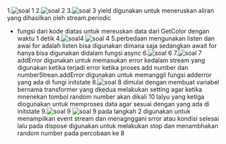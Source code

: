 1.![soal 1](image.png)
 2.![soal 2](image-1.png)
 3.![soal 3](image-2.png)
 yield digunakan untuk meneruskan aliran yang dihasilkan oleh stream.periodic
 - fungsi dari kode diatas untuk mereuskan data dari GetColor dengan waktu 1 detik
 4.![soal4](image-3.png)
 ![soal 4](image-4.png)
 5.perbedaan mengunakan listen dan awai for adalah listen bisa digunakan dimana saja sedangkan await for hanya bisa digunakan didalam fungsi async
 6.![soal 6](image-5.png)
 7.![soal 7](image-6.png)
 addError digunakan untuk memasukan error kedalam stream yang digunakan ketika terjadi error ketika proses add number
 dan numberStrean.addError digunakan untuk memanggil fungsi adderror yang ada di fungi  initstate
 8.![soal 8](image-7.png)
 dimulai dengan membuat  variabel bernama transformer
 yang dkedua melakukan setting agar ketika mnenekan tombol random number akan dikali 10 
 lalyu yang ketiga diogunakan untuk memproses data agar sesuai dengan yang ada di initstate
 9.![soal 9](image-8.png)
 ![soal 9](image-9.png)
 pada langkah 2 digunakan untuk menampilkan event stream dan menagnggani srror atau kondisi selesai
 lalu pada dispose digunakan untuk melakukan stop
 dan menambhakan random number pada percobaan ke 8
 